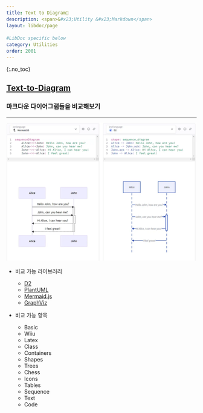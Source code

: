 ```yaml
---
title: Text to Diagram🔗
description: <span>&#x23;Utility &#x23;Markdown</span>
layout: libdoc/page

#LibDoc specific below
category: Utilities
order: 2001
---
```

{:.no_toc}

## [Text-to-Diagram](https://text-to-diagram.com/)
### 마크다운 다이어그램들을 비교해보기
---
![](/assets/Documents/Utilities/TextToDiagram/1.webp)

* 비교 가능 라이브러리
  * [D2](https://d2lang.com/)
  * [PlantUML](https://plantuml.com/)
  * [Mermaid.js](https://mermaid.js.org/)
  * [GraphViz](https://graphviz.org/)

* 비교 가능 항목
  * Basic
  * Wiiu
  * Latex
  * Class
  * Containers
  * Shapes
  * Trees
  * Chess
  * Icons
  * Tables
  * Sequence
  * Text
  * Code
